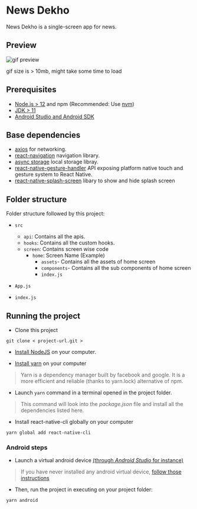 # News Dekho

News Dekho is a single-screen app for news.

## Preview

![gif preview](https://github.com/rohit2610/videos/blob/master/news.gif)

gif size is > 10mb, might take some time to load

## Prerequisites

- [Node.js > 12](https://nodejs.org) and npm (Recommended: Use [nvm](https://github.com/nvm-sh/nvm))
- [JDK > 11](https://www.oracle.com/java/technologies/javase-jdk11-downloads.html)
- [Android Studio and Android SDK](https://developer.android.com/studio)


## Base dependencies

- [axios](https://github.com/axios/axios) for networking.
- [react-navigation](https://reactnavigation.org/) navigation library.
- [async storage](https://reactnative.dev/docs/asyncstorage) local storage libray.
- [react-native-gesture-handler](https://www.npmjs.com/package/react-native-gesture-handler) API exposing platform native touch and gesture system to React Native.
- [react-native-splash-screen](https://www.npmjs.com/package/react-native-splash-screen) libary to show and hide splash screen

## Folder structure

Folder structure followed by this project:

- `src`
  - `api`: Contains all the apis.
  - `hooks`: Contains all the custom hooks.
  - `screen`: Contains screen wise code
    - `home`: Screen Name (Example)
      - `assets`- Contains all the assets of home screen
      - `components`- Contains all the sub components of home screen
      - `index.js`


- `App.js`
- `index.js`

## Running the project

- Clone this project
```
git clone < project-url.git >
```

- [Install NodeJS](https://nodejs.org/en/) on your computer.

- [Install yarn](https://yarnpkg.com/en/docs/install) on your computer
> Yarn is a dependency manager built by facebook and google. It is a more efficient and reliable (thanks to yarn.lock) alternative of npm.

- Launch ``` yarn ``` command in a terminal opened in the project folder.
> This command will look into the *package.json* file and install all the dependencies listed here.

- Install react-native-cli globally on your computer
```
yarn global add react-native-cli
```

### Android steps

- Launch a virtual android device [(through *Android Studio* for instance)](https://developer.android.com/studio/run/managing-avds.html#viewing)

> If you have never installed any android virtual device, [follow those instructions](https://developer.android.com/studio/run/managing-avds.html#createavd)

- Then, run the project in executing on your project folder:

```
yarn android
```
